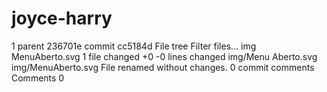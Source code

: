 # joyce-harry




1 parent 
236701e
 commit 
cc5184d
File tree
Filter files…
img
MenuAberto.svg
1 file changed
+0
-0
lines changed
‎img/Menu Aberto.svg  ‎img/MenuAberto.svg
File renamed without changes.
0 commit comments
Comments
0
